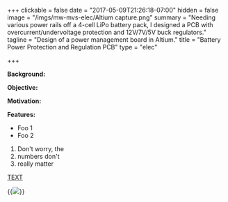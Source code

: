 +++
clickable = false
date = "2017-05-09T21:26:18-07:00"
hidden = false
image = "/imgs/mw-mvs-elec/Altium capture.png"
summary = "Needing various power rails off a 4-cell LiPo battery pack, I designed a PCB with overcurrent/undervoltage protection and 12V/7V/5V buck regulators."
tagline = "Design of a power management board in Altium."
title = "Battery Power Protection and Regulation PCB"
type = "elec"

+++

__Background:__

__Objective:__

__Motivation:__

__Features:__

+ Foo 1
+ Foo 2

1. Don't worry, the
3. numbers don't 
4. really matter

[TEXT](HYPERLINK)

{{<img caption="TEXT"
src="/imgs/SOURCE" >}}